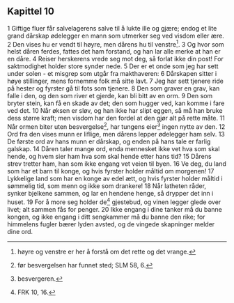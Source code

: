 ## Kapittel 10

1 Giftige fluer får salvelagerens salve til å lukte ille og gjære; endog et lite grand dårskap ødelegger en mann som utmerker seg ved visdom eller ære.
2 Den vises hu er vendt til høyre, men dårens hu til venstre[^1].
3 Og hvor som helst dåren ferdes, fattes det ham forstand, og han lar alle merke at han er en dåre.
4 Reiser herskerens vrede seg mot deg, så forlat ikke din post! For saktmodighet holder store synder nede.
5 Der er et onde som jeg har sett under solen - et misgrep som utgår fra makthaveren:
6 Dårskapen sitter i høye stillinger, mens fornemme folk må sitte lavt.
7 Jeg har sett tjenere ride på hester og fyrster gå til fots som tjenere.
8 Den som graver en grav, kan falle i den, og den som river et gjerde, kan bli bitt av en orm.
9 Den som bryter stein, kan få en skade av det; den som hugger ved, kan komme i fare ved det.
10 Når øksen er sløv, og han ikke har slipt eggen, så må han bruke dess større kraft; men visdom har den fordel at den gjør alt på rette måte.
11 Når ormen biter uten besvergelse[^2], har tungens eier[^3] ingen nytte av den.
12 Ord fra den vises munn er liflige, men dårens lepper ødelegger ham selv.
13 De første ord av hans munn er dårskap, og enden på hans tale er farlig galskap.
14 Dåren taler mange ord, enda mennesket ikke vet hva som skal hende, og hvem sier ham hva som skal hende etter hans tid?
15 Dårens strev tretter ham, han som ikke engang vet veien til byen.
16 Ve deg, du land som har et barn til konge, og hvis fyrster holder måltid om morgenen!
17 Lykkelige land som har en konge av edel ætt, og hvis fyrster holder måltid i sømmelig tid, som menn og ikke som drankere!
18 Når latheten råder, synker bjelkene sammen, og lar en hendene henge, så drypper det inn i huset.
19 For å more seg holder de[^4] gjestebud, og vinen legger glede over livet; alt sammen fås for penger.
20 Ikke engang i dine tanker må du banne kongen, og ikke engang i ditt sengkammer må du banne den rike; for himmelens fugler bærer lyden avsted, og de vingede skapninger melder dine ord.

[^1]:  høyre og venstre er her å forstå om det rette og det vrange.
[^2]:  før besvergelsen har funnet sted; SLM 58, 6.
[^3]:  besvergeren.
[^4]:  FRK 10, 16.
